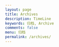 ```yaml
---
layout: page
title: Archives
description: TimeLine
keywords: 归档, Archive
comments: false
menu: 归档
permalink: /archives/
---
```


<!--
<h2>Archives</h2>
-->

<section id="posts" class="posts-collapse" hidden>
  <span class="archive-move-on"></span>

  <span class="archive-page-counter">
    {% assign posts_length = site.posts.size %}
    {% if posts_length > 210 %} {% assign cheers = 'excellent' %}
      {% elsif posts_length > 130 %} {% assign cheers = 'great' %}
      {% elsif posts_length > 80 %} {% assign cheers = 'good' %}
      {% elsif posts_length > 50 %} {% assign cheers = 'nice' %}
      {% elsif posts_length > 30 %} {% assign cheers = 'ok' %}
    {% else %}
      {% assign cheers = 'um' %}
    {% endif %}
    {{ __.cheers[cheers] }}!
    {% if site.posts.size == 0 %}
      {{ __.counter.archive_posts.zero }}
    {% elsif site.posts.size == 1 %}
      {{ __.counter.archive_posts.one }}
    {% else %}
      {{ __.counter.archive_posts.other | replace: '%d', site.posts.size }}
    {% endif %}
    {{ __.keep_on }}
  </span>

  {% assign paginate = site.archive.paginate | default: site.paginate  %}
  {% assign paginate_path = site.archive.paginate_path | default: site.paginate_path  %}

  {% for post in site.posts %}
    {% if paginate > 0 %}
      {% assign page_num = forloop.index0 | divided_by: paginate | plus: 1 %}
      {% if page_num == 1 %}
        {% assign route = '/' %}
      {% else %}
        {% assign route = paginate_path | replace: ':num', page_num %}
      {% endif %}
      {% assign index0_modulo_paginate = forloop.index0 | modulo: paginate %}
    {% endif %}

    {% comment %} Show year {% endcomment %}
    {% assign post_year = post.date | date: '%Y' %}
    {% if post_year != year or index0_modulo_paginate == 0 and index0_modulo_paginate %}
      {% assign year = post_year %}
      <div class="collection-title" {% if route %}route="{{ route }}"{% endif %}>
        <h2 class="archive-year motion-element" id="archive-year-{{ year }}">{{ year }}</h2>
      </div>
    {% endif %}
    {% comment %} endshow {% endcomment %}

    {% include _macro/post-collapse.html %}

  {% endfor %}

</section>

<nav class="pagination"></nav>
